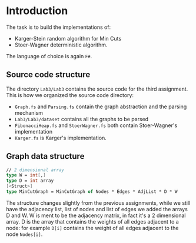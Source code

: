 # Introduction

The task is to build the implementations of:

 - Karger-Stein random algorithm for Min Cuts
 - Stoer-Wagner deterministic algorithm.

The language of choice is again `F#`.

## Source code structure

The directory `Lab3/Lab3` contains the source code for the third assignment.
This is how we organized the source code directory:

 - `Graph.fs` and `Parsing.fs` contain the graph abstraction and the parsing mechanism
 - `Lab3/Lab3/dataset` contains all the graphs to be parsed
 - `FibonacciHeap.fs` and `StoerWagner.fs` both contain Stoer-Wagner's implementation
 - `Karger.fs` is Karger's implementation.

## Graph data structure

```fsharp
// 2 dimensional array
type W = int[,]
type D = int array
[<Struct>]
type MinCutGraph = MinCutGraph of Nodes * Edges * AdjList * D * W
```

The structure changes slightly from the previous assignments, while we still have
the adjacency list, list of nodes and list of edges we added the arrays D and W.
W is ment to be the adjacency matrix, in fact it's a 2 dimensional array.
D is the array that contains the weights of all edges adjacent to a node: for example
`D[i]` contains the weight of all edges adjacent to the node `Nodes[i]`.
